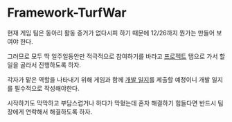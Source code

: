 # Framework-TurfWar

현재 게임 팀은 동아리 활동 증거가 없다시피 하기 때문에 12/26까지 뭔가는 만들어 보여야 한다.

그러므로 모두 딱 일주일동안만 적극적으로 참여하기를 바라고 [프로젝트](https://github.com/Theia0382/Framework-TurfWar/projects) 탭으로 가서 할 일을 골라서 진행하도록 하자.

각자가 맡은 역할을 나타내기 위해 게임과 함께 [개발 일지](https://github.com/Theia0382/Framework-TurfWar/wiki/%EA%B0%9C%EB%B0%9C-%EC%9D%BC%EC%A7%80)를 제출할 예정이니 개발 일지를 필수적으로 작성해야한다.

시작하기도 막막하고 부담스럽거나 하다가 막혔는데 혼자 해결하기 힘들다면 반드시 팀장에게 연락해서 해결하도록 하자.


